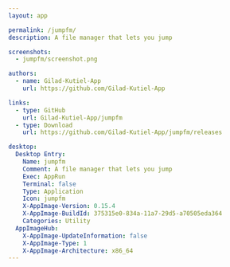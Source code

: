 ```yaml
---
layout: app

permalink: /jumpfm/
description: A file manager that lets you jump

screenshots:
  - jumpfm/screenshot.png

authors:
  - name: Gilad-Kutiel-App
    url: https://github.com/Gilad-Kutiel-App

links:
  - type: GitHub
    url: Gilad-Kutiel-App/jumpfm
  - type: Download
    url: https://github.com/Gilad-Kutiel-App/jumpfm/releases

desktop:
  Desktop Entry:
    Name: jumpfm
    Comment: A file manager that lets you jump
    Exec: AppRun
    Terminal: false
    Type: Application
    Icon: jumpfm
    X-AppImage-Version: 0.15.4
    X-AppImage-BuildId: 375315e0-834a-11a7-29d5-a70505eda364
    Categories: Utility
  AppImageHub:
    X-AppImage-UpdateInformation: false
    X-AppImage-Type: 1
    X-AppImage-Architecture: x86_64
---
```


